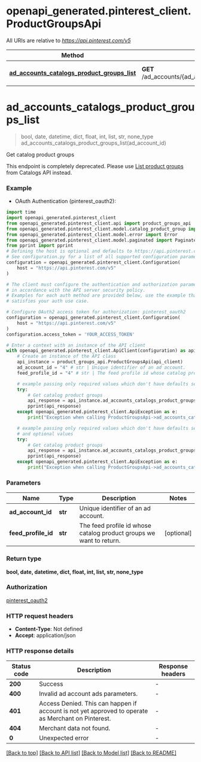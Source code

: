 # openapi_generated.pinterest_client.ProductGroupsApi

All URIs are relative to *https://api.pinterest.com/v5*

Method | HTTP request | Description
------------- | ------------- | -------------
[**ad_accounts_catalogs_product_groups_list**](ProductGroupsApi.md#ad_accounts_catalogs_product_groups_list) | **GET** /ad_accounts/{ad_account_id}/product_groups/catalogs | Get catalog product groups


# **ad_accounts_catalogs_product_groups_list**
> bool, date, datetime, dict, float, int, list, str, none_type ad_accounts_catalogs_product_groups_list(ad_account_id)

Get catalog product groups

This endpoint is completely deprecated. Please use <a href='/docs/api/v5/#operation/catalogs_product_groups/list'>List product groups</a> from Catalogs API instead.

### Example

* OAuth Authentication (pinterest_oauth2):

```python
import time
import openapi_generated.pinterest_client
from openapi_generated.pinterest_client.api import product_groups_api
from openapi_generated.pinterest_client.model.catalog_product_group import CatalogProductGroup
from openapi_generated.pinterest_client.model.error import Error
from openapi_generated.pinterest_client.model.paginated import Paginated
from pprint import pprint
# Defining the host is optional and defaults to https://api.pinterest.com/v5
# See configuration.py for a list of all supported configuration parameters.
configuration = openapi_generated.pinterest_client.Configuration(
    host = "https://api.pinterest.com/v5"
)

# The client must configure the authentication and authorization parameters
# in accordance with the API server security policy.
# Examples for each auth method are provided below, use the example that
# satisfies your auth use case.

# Configure OAuth2 access token for authorization: pinterest_oauth2
configuration = openapi_generated.pinterest_client.Configuration(
    host = "https://api.pinterest.com/v5"
)
configuration.access_token = 'YOUR_ACCESS_TOKEN'

# Enter a context with an instance of the API client
with openapi_generated.pinterest_client.ApiClient(configuration) as api_client:
    # Create an instance of the API class
    api_instance = product_groups_api.ProductGroupsApi(api_client)
    ad_account_id = "4" # str | Unique identifier of an ad account.
    feed_profile_id = "4" # str | The feed profile id whose catalog product groups we want to return. (optional)

    # example passing only required values which don't have defaults set
    try:
        # Get catalog product groups
        api_response = api_instance.ad_accounts_catalogs_product_groups_list(ad_account_id)
        pprint(api_response)
    except openapi_generated.pinterest_client.ApiException as e:
        print("Exception when calling ProductGroupsApi->ad_accounts_catalogs_product_groups_list: %s\n" % e)

    # example passing only required values which don't have defaults set
    # and optional values
    try:
        # Get catalog product groups
        api_response = api_instance.ad_accounts_catalogs_product_groups_list(ad_account_id, feed_profile_id=feed_profile_id)
        pprint(api_response)
    except openapi_generated.pinterest_client.ApiException as e:
        print("Exception when calling ProductGroupsApi->ad_accounts_catalogs_product_groups_list: %s\n" % e)
```


### Parameters

Name | Type | Description  | Notes
------------- | ------------- | ------------- | -------------
 **ad_account_id** | **str**| Unique identifier of an ad account. |
 **feed_profile_id** | **str**| The feed profile id whose catalog product groups we want to return. | [optional]

### Return type

**bool, date, datetime, dict, float, int, list, str, none_type**

### Authorization

[pinterest_oauth2](../README.md#pinterest_oauth2)

### HTTP request headers

 - **Content-Type**: Not defined
 - **Accept**: application/json


### HTTP response details

| Status code | Description | Response headers |
|-------------|-------------|------------------|
**200** | Success |  -  |
**400** | Invalid ad account ads parameters. |  -  |
**401** | Access Denied. This can happen if account is not yet approved to operate as Merchant on Pinterest. |  -  |
**404** | Merchant data not found. |  -  |
**0** | Unexpected error |  -  |

[[Back to top]](#) [[Back to API list]](../README.md#documentation-for-api-endpoints) [[Back to Model list]](../README.md#documentation-for-models) [[Back to README]](../README.md)


